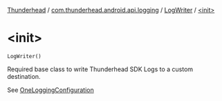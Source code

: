 [Thunderhead](../../index.md) / [com.thunderhead.android.api.logging](../index.md) / [LogWriter](index.md) / [&lt;init&gt;](./-init-.md)

# &lt;init&gt;

`LogWriter()`

Required base class to write Thunderhead SDK Logs
to a custom destination.

See [OneLoggingConfiguration](../-one-logging-configuration/index.md)

